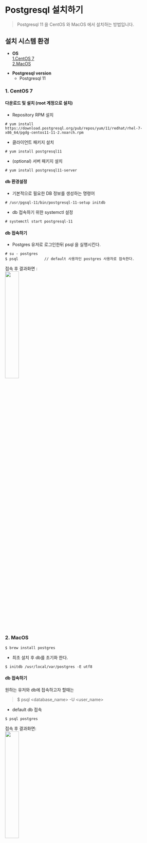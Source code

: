 # Postgresql 설치하기
> Postgresql 11 을 CentOS 와 MacOS 에서 설치하는 방법입니다.
## 설치 시스템 환경 
- **OS**  
    [1.CentOS 7]()  
    [2.MacOS]()

* **Postgresql version**
    * Postgresql 11

### 1. CentOS 7
#### 다운로드 및 설치 (root 계정으로 설치)  
* Repository RPM 설치
```
# yum install https://download.postgresql.org/pub/repos/yum/11/redhat/rhel-7-x86_64/pgdg-centos11-11-2.noarch.rpm
```
* 클라이언트 패키지 설치
```
# yum install postgresql11
```
* (optional) 서버 패키지 설치
```
# yum install postgresql11-server
```
#### db 환경설정
* 기본적으로 필요한 DB 정보를 생성하는 명령어
```
# /usr/pgsql-11/bin/postgresql-11-setup initdb
```
* db 접속하기 위한 systemctl 설정
```
# systemctl start postgresql-11
```
#### db 접속하기
* Postgres 유저로 로그인한뒤 psql 을 실행시킨다.
```
# su - postgres
$ psql            // default 사용자인 postgres 사용자로 접속한다.
```
접속 후 결과화면 :  
<img src="https://github.com/jinnyjinnyjinjin/databases/blob/master/postgresql/images/3.png" width="30%">  

### 2. MacOS
```
$ brew install postgres
```
* 최초 설치 후 db를 초기화 한다.
```
$ initdb /usr/local/var/postgres -E utf8
```
#### db 접속하기
원하는 유저와 db에 접속하고자 할때는   
 >$ psql <database_name> -U <user_name>
 * default db 접속
```
$ psql postgres
```
접속 후 결과화면:  
<img src="https://github.com/jinnyjinnyjinjin/databases/blob/master/postgresql/images/4.png" width="30%">




